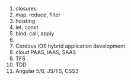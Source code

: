 1. closures
2. map, reduce, filter
3. hoisting
4. let, const
5. bind, call, apply
6. 
7. Cordova IOS hybrid application development
8. cloud PAAS, IAAS, SAAS
9. TFS
10. TDD
11. Angular 5/6, JS/TS, CSS3